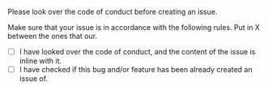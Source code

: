 Please look over the code of conduct before creating an issue.

Make sure that your issue is in accordance with the following rules. Put in X between the ones that our.


- [ ] I have looked over the code of conduct, and the content of the issue is inline with it.
- [ ] I have checked if this bug and/or feature has been already created an issue of.
